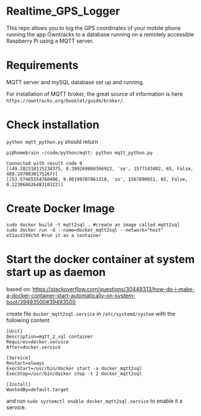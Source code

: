 # Realtime_GPS_Logger
This repo allows you to log the GPS coordinates of your mobile phone running the app Owntracks to a database running on a remotely accessible Raspberry Pi using a MQTT server. 

# Requirements

MQTT server and mySQL database set up and running.

For installation of MQTT broker, the great source of information is here `https://owntracks.org/booklet/guide/broker/`.

# Check installation
`python mqtt_python.py` should return

```
pi@homebrain ~/code/python/mqtt: python mqtt_python.py        

Connected with result code 0
[(49.282318115234375, 8.399269868366922, 'se', 1577143402, 65, False, 489.1970030175267)]
[(53.57465554760496, 9.96199707861318, 'so', 1567090651, 65, False, 0.22306862648310322)]
```

# Create Docker Image

```
sudo docker build -t mqtt2sql . #create an image called mqtt2sql
sudo docker run -d --name=docker_mqtt2sql --network="host" e51acd19dc5d #run it as a container
```

# Start the docker container at system start up as daemon

based on:
https://stackoverflow.com/questions/30449313/how-do-i-make-a-docker-container-start-automatically-on-system-boot/39493500#39493500

create file `docker_mqtt2sql.service` in `/etc/systemd/system` with the following content 

```
[Unit]
Description=mqtt_2_sql container
Requires=docker.service
After=docker.service

[Service]
Restart=always
ExecStart=/usr/bin/docker start -a docker_mqtt2sql
ExecStop=/usr/bin/docker stop -t 2 docker_mqtt2sql

[Install]
WantedBy=default.target
```

and run `sudo systemctl enable docker_mqtt2sql.service` to enable it a service.

